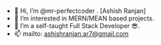 - 👋 Hi, I’m @mr-perfectcoder . [Ashish Ranjan]
- 👀 I’m interested in  MERN/MEAN based projects. 
- 🌱 I’m a self-taught Full Stack Developer  😎.
- 📫 mailto:  ashishranjan.ar7@gmail.com 

<!---
mr-perfectcoder/mr-perfectcoder is a ✨ special ✨ repository because its `README.md` (this file) appears on your GitHub profile.
You can click the Preview link to take a look at your changes.
--->
